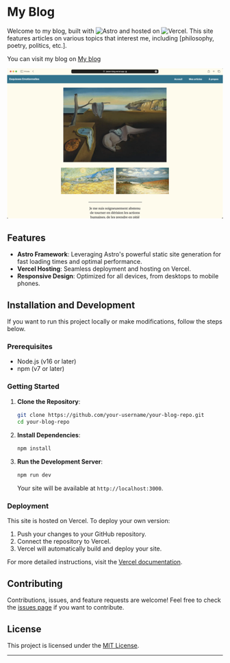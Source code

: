 # My Blog

Welcome to my blog, built with ![Astro](https://img.shields.io/badge/astro-%232C2052.svg?style=for-the-badge&logo=astro&logoColor=white) and hosted on ![Vercel](https://img.shields.io/badge/vercel-%23000000.svg?style=for-the-badge&logo=vercel&logoColor=white). This site features articles on various topics that interest me, including [philosophy, poetry, politics, etc.].

You can visit my blog on [My blog](https://jasser-blog.vercel.app/)

![MyBlog](blog.png)

## Features

- **Astro Framework**: Leveraging Astro's powerful static site generation for fast loading times and optimal performance.
- **Vercel Hosting**: Seamless deployment and hosting on Vercel.
- **Responsive Design**: Optimized for all devices, from desktops to mobile phones.

## Installation and Development

If you want to run this project locally or make modifications, follow the steps below.

### Prerequisites

- Node.js (v16 or later)
- npm (v7 or later)

### Getting Started

1. **Clone the Repository**:
   ```bash
   git clone https://github.com/your-username/your-blog-repo.git
   cd your-blog-repo
   ```

2. **Install Dependencies**:
   ```bash
   npm install
   ```

3. **Run the Development Server**:
   ```bash
   npm run dev
   ```

   Your site will be available at `http://localhost:3000`.

### Deployment

This site is hosted on Vercel. To deploy your own version:

1. Push your changes to your GitHub repository.
2. Connect the repository to Vercel.
3. Vercel will automatically build and deploy your site.

For more detailed instructions, visit the [Vercel documentation](https://vercel.com/docs).

## Contributing

Contributions, issues, and feature requests are welcome! Feel free to check the [issues page](https://github.com/your-username/your-blog-repo/issues) if you want to contribute.

## License

This project is licensed under the [MIT License](LICENSE).

---

